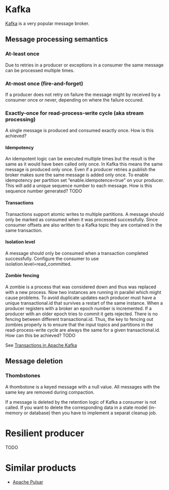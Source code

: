 # Kafka
[Kafka](http://kafka.apache.org/) is a very popular message broker.

## Message processing semantics
### At-least once
Due to retries in a producer or exceptions in a consumer the same message can be processed multiple times.

### At-most once (fire-and-forget)
If a producer does not retry on failure the message might by received by a consumer once or never, depending on where the failure occured.

### Exactly-once for read-process-write cycle (aka stream processing)
A single message is produced and consumed exactly once. How is this achieved?
#### Idempotency
An idempotent logic can be executed multiple times but the result is the same as it would have been called only once. In Kafka this means the same message is produced only once. Even if a producer retries a publish the broker makes sure the same message is added only once.
To enable idempotency per partition set “enable.idempotence=true” on your producer. This will add a unique sequence number to each message. How is this sequence number generated? TODO
#### Transactions
Transactions support atomic writes to multiple partitions. A message should only be marked as consumed when it was processed successfully. Since consumer offsets are also written to a Kafka topic they are contained in the same transaction.
#### Isolation level
A message should only be consumed when a transaction completed successfully.
Configure the consumer to use isolation.level=read_committed.
#### Zombie fencing
A zombie is a process that was considered down and thus was replaced with a new process. Now two instances are running in parallel which might cause problems. To avoid duplicate updates each producer must have a unique transactional.id that survives a restart of the same instance. When a producer registers with a broker an epoch number is incremented. If a producer with an older epoch tries to commit it gets rejected. There is no fencing between different transactional.id. Thus, the key to fencing out zombies properly is to ensure that the input topics and partitions in the read-process-write cycle are always the same for a given transactional.id.
How can this be achieved? TODO

See [Transactions in Apache Kafka](https://www.confluent.io/blog/transactions-apache-kafka/)


## Message deletion
### Thombstones
A thombstone is a keyed message with a null value. All messages with the same key are removed during compaction.

If a message is deleted by the retention logic of Kafka a consumer is not called.
If you want to delete the corresponding data in a state model (in-memory or database) then you have to implement a separat cleanup job.


# Resilient producer
TODO


# Similar products
- [Apache Pulsar](https://pulsar.apache.org/)
